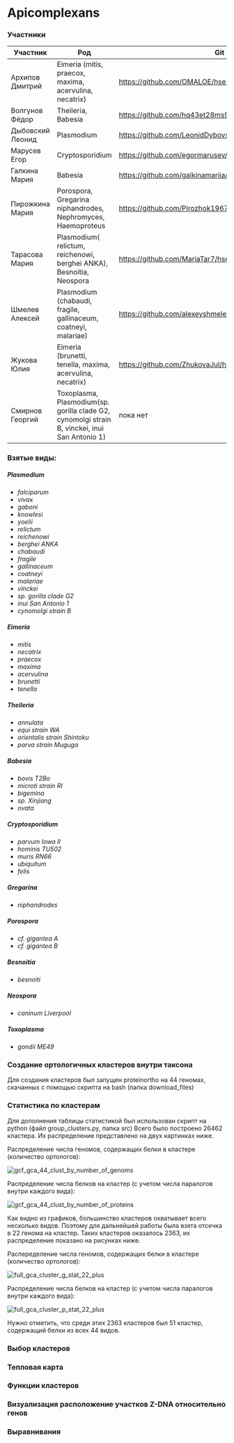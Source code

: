 # Apicomplexans
<h3> Участники </h3>

| Участник  | Род | Git | 
|---|---|---|
| Архипов Дмитрий  |Eimeria (mitis, praecox, maxima, acervulina, necatrix) | https://github.com/OMALOE/hse22_project_bioinf |
| Волгунов Фёдор   | Theileria, Babesia |https://github.com/hq43et28ms9z/hse22_project |
| Дыбовский Леонид  | Plasmodium | https://github.com/LeonidDybovskij/hse_project_plasmodium |
| Марусев Егор  | Cryptosporidium    | https://github.com/egormarusev/hse22_project_bio.git |
| Галкина Мария  | Babesia| https://github.com/galkinamariia/hse22_project |
| Пирожкина Мария  |Porospora, Gregarina niphandrodes, Nephromyces, Haemoproteus  | https://github.com/Pirozhok1967/hse22_project |
| Тарасова Мария  |Plasmodium( relictum, reichenowi, berghei ANKA), Besnoitia, Neospora   | https://github.com/MariaTar7/hse22_project/ |
| Шмелев Алексей |Plasmodium (chabaudi, fragile, gallinaceum, coatneyi, malariae)| https://github.com/alexeyshmelev/hse22_project |
| Жукова Юлия  | Eimeria   (brunetti,  tenella, maxima, acervulina, necatrix)    | https://github.com/ZhukovaJul/hse22_project.git |
| Смирнов Георгий  |Toxoplasma, Plasmodium(sp. gorilla clade G2, cynomolgi strain B, vinckei, inui San Antonio 1) | пока нет |

<h3> Взятые виды: </h3>

##### *Plasmodium*
 * *falciparum*
 * *vivax*
 * *gaboni*
 * *knowlesi*
 * *yoelii*
 * *relictum*
 * *reichenowi*
 * *berghei ANKA*
 * *chabaudi*
 * *fragile*
 * *gallinaceum*
 * *coatneyi*
 * *malariae*
 * *vinckei*
 * *sp. gorilla clade G2*
 * *inui San Antonio 1*
 * *cynomolgi strain B*
##### *Eimeria*
 * *mitis*
 * *necatrix*
 * *praecox*
 * *maxima*
 * *acervulina*
 * *brunetti*
 * *tenella*
##### *Theileria*
 * *annulata*
 * *equi strain WA*
 * *orientalis strain Shintoku*
 * *parva strain Muguga*
##### *Babesia*
 * *bovis T2Bo*
 * *microti strain RI*
 * *bigemina*
 * *sp. Xinjiang*
 * *ovata*
##### *Cryptosporidium*
 * *parvum Iowa II*
 * *hominis TU502*
 * *muris RN66*
 * *ubiquitum*
 * *felis*
##### *Gregarina*
 * *niphandrodes*
##### *Porospora*
 * *cf. gigantea A*
 * *cf. gigantea B*
##### *Besnoitia*
 * *besnoiti*
##### *Neospora*
 * *caninum Liverpool*
##### *Toxoplasma*
 * *gondii ME49*


<h3> Создание ортологичных кластеров внутри таксона </h3> 
Для создания кластеров был запущен proteinortho на 44 геномах, скачанных с помощью скрипта на bash (папка download_files)

<h3> Статистика по кластерам  </h3> 
Для дополнения таблицы статистикой был использован скрипт на python (файл group_clusters.py, папка src)
Всего было построено 26462 кластера. Их распределение представлено на двух картинках ниже.

Распределение числа геномов, содержащих белки в кластере (количество ортологов):

![gcf_gca_44_clust_by_number_of_genoms](https://user-images.githubusercontent.com/60808642/174497142-7afd4c5f-5239-4322-ba56-fbc879cc2ae9.png)

Распределение числа белков на кластер (с учетом числа паралогов внутри каждого вида):

![gcf_gca_44_clust_by_number_of_proteins](https://user-images.githubusercontent.com/60808642/174497029-1004d50f-6a03-4200-b6c4-a88ddbb0a272.png)

Как видно из графиков, большинство кластеров охватывает всего несколько видов. Поэтому для дальнейшей работы была взята отсечка в 22 генома на кластер. Таких кластеров оказалось 2363, их распределение показано на рисунках ниже.

Распеределение числа геномов, содержащих белки в кластере (количество ортологов):

![full_gca_cluster_g_stat_22_plus](https://user-images.githubusercontent.com/60808642/174497118-0f541621-4200-4005-905a-33f4077524ed.png)

Распределение числа белков на кластер (с учетом числа паралогов внутри каждого вида):

![full_gca_cluster_p_stat_22_plus](https://user-images.githubusercontent.com/60808642/174497123-52c7d0ce-a3b0-4509-bb29-ebb24ddcb8b3.png)

Нужно отметить, что среди этих 2363 кластеров был 51 кластер, содержащий белки из всех 44 видов.
<h3> Выбор кластеров </h3> 

<h3> Тепловая карта  </h3> 

<h3> Функции кластеров </h3> 

<h3> Визуализация расположение участков Z-DNA относительно генов </h3> 

<h3> Выравнивания </h3> 
